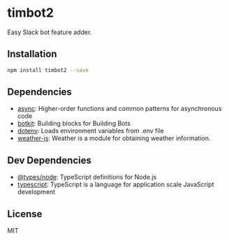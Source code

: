 # timbot2

Easy Slack bot feature adder.

## Installation

```sh
npm install timbot2 --save
```

## Dependencies

- [async](https://github.com/caolan/async): Higher-order functions and common patterns for asynchronous code
- [botkit](https://github.com/howdyai/botkit): Building blocks for Building Bots
- [dotenv](https://github.com/motdotla/dotenv): Loads environment variables from .env file
- [weather-js](https://github.com/cmfatih/weather): Weather is a module for obtaining weather information.

## Dev Dependencies

- [@types/node](https://www.github.com/DefinitelyTyped/DefinitelyTyped.git): TypeScript definitions for Node.js
- [typescript](https://github.com/Microsoft/TypeScript): TypeScript is a language for application scale JavaScript development


## License

MIT
